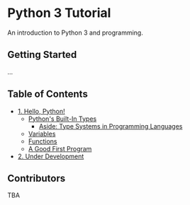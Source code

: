 # Python 3 Tutorial

An introduction to Python 3 and programming.

## Getting Started

...

## Table of Contents

- [1. Hello, Python!](0-hello_world/README.md)
  - [Python's Built-In Types](0-hello_world/README.md#pythons-four-basic-types)
    - [Aside: Type Systems in Programming Languages](0-hello_world/README.md#type-systems-in-programming-languages)
  - [Variables](0-hello_world/README.md#variables)
  - [Functions](0-hello_world/README.md#functions)
  - [A Good First Program](0-hello_world/README.md#a-good-first-program)
- [2. Under Development](README.md)

## Contributors

TBA